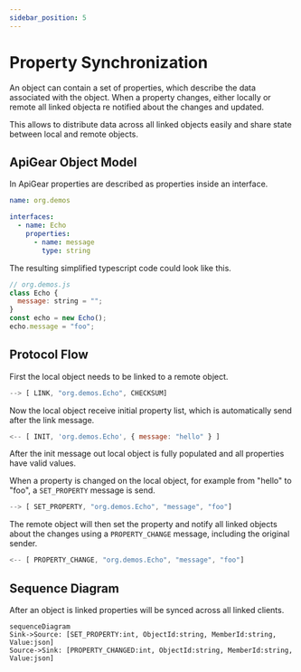 ```yaml
---
sidebar_position: 5
---
```


# Property Synchronization

An object can contain a set of properties, which describe the data associated with the object. When a property changes, either locally or remote all linked objecta re notified about the changes and updated.

This allows to distribute data across all linked objects easily and share state between local and remote objects.

## ApiGear Object Model

In ApiGear properties are described as properties inside an interface.

```yaml
name: org.demos

interfaces:
  - name: Echo
    properties:
      - name: message
        type: string
```

The resulting simplified typescript code could look like this.

```js
// org.demos.js
class Echo {
  message: string = "";
}
const echo = new Echo();
echo.message = "foo";
```

## Protocol Flow

First the local object needs to be linked to a remote object.

```js
--> [ LINK, "org.demos.Echo", CHECKSUM]
```

Now the local object receive initial property list, which is automatically send after the link message.

```js
<-- [ INIT, 'org.demos.Echo', { message: "hello" } ]
```

After the init message out local object is fully populated and all properties have valid values.

When a property is changed on the local object, for example from "hello" to "foo", a `SET_PROPERTY` message is send.

```js
--> [ SET_PROPERTY, "org.demos.Echo", "message", "foo"]
```

The remote object will then set the property and notify all linked objects about the changes using a `PROPERTY_CHANGE` message, including the original sender.

```js
<-- [ PROPERTY_CHANGE, "org.demos.Echo", "message", "foo"]
```

## Sequence Diagram

After an object is linked properties will be synced across all linked clients.

```mermaid
sequenceDiagram
Sink->Source: [SET_PROPERTY:int, ObjectId:string, MemberId:string, Value:json]
Source->Sink: [PROPERTY_CHANGED:int, ObjectId:string, MemberId:string, Value:json]
```
